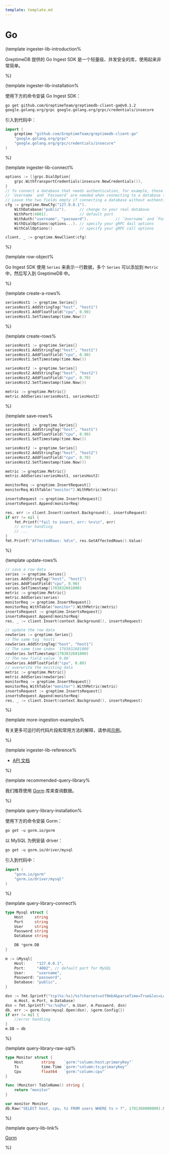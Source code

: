 ```yaml
---
template: template.md
---
```

# Go

<docs-template>

{template ingester-lib-introduction%

GreptimeDB 提供的 Go Ingest SDK 是一个轻量级、并发安全的库，使用起来非常简单。

%}


{template ingester-lib-installation%

使用下方的命令安装 Go Ingest SDK：

```shell
go get github.com/GreptimeTeam/greptimedb-client-go@v0.1.2 google.golang.org/grpc google.golang.org/grpc/credentials/insecure
```

引入到代码中：

```go
import (
    greptime "github.com/GreptimeTeam/greptimedb-client-go"
    "google.golang.org/grpc"
    "google.golang.org/grpc/credentials/insecure"
)
```

%}

{template ingester-lib-connect%

```go
options := []grpc.DialOption{
    grpc.WithTransportCredentials(insecure.NewCredentials()),
}
// To connect a database that needs authentication, for example, those on Greptime Cloud,
// `Username` and `Password` are needed when connecting to a database that requires authentication.
// Leave the two fields empty if connecting a database without authentication.
cfg := greptime.NewCfg("127.0.0.1").
    WithDatabase("public").      // change to your real database
    WithPort(4001).              // default port
    WithAuth("username", "password").            // `Username` and `Password`
    WithDialOptions(options...). // specify your gRPC dail options
    WithCallOptions()            // specify your gRPC call options

client, _ := greptime.NewClient(cfg)
```

%}



{template row-object%

Go Ingest SDK 使用 `Series` 来表示一行数据，多个 `Series` 可以添加到 `Metric` 中，然后写入到 GreptimeDB 中。

%}


{template create-a-rows%

```go
seriesHost1 := greptime.Series{}
seriesHost1.AddStringTag("host", "host1")
seriesHost1.AddFloatField("cpu", 0.90)
seriesHost1.SetTimestamp(time.Now())
```

%}

{template create-rows%

```go
seriesHost1 := greptime.Series{}
seriesHost1.AddStringTag("host", "host1")
seriesHost1.AddFloatField("cpu", 0.90)
seriesHost1.SetTimestamp(time.Now())

seriesHost2 := greptime.Series{}
seriesHost2.AddStringTag("host", "host2")
seriesHost2.AddFloatField("cpu", 0.70)
seriesHost2.SetTimestamp(time.Now())

metric := greptime.Metric{}
metric.AddSeries(seriesHost1, seriesHost2)
```

%}


{template save-rows%

```go
seriesHost1 := greptime.Series{}
seriesHost1.AddStringTag("host", "host1")
seriesHost1.AddFloatField("cpu", 0.90)
seriesHost1.SetTimestamp(time.Now())

seriesHost2 := greptime.Series{}
seriesHost2.AddStringTag("host", "host2")
seriesHost2.AddFloatField("cpu", 0.70)
seriesHost2.SetTimestamp(time.Now())

metric := greptime.Metric{}
metric.AddSeries(seriesHost1, seriesHost2)

monitorReq := greptime.InsertRequest{}
monitorReq.WithTable("monitor").WithMetric(metric)

insertsRequest := greptime.InsertsRequest{}
insertsRequest.Append(monitorReq)

res, err := client.Insert(context.Background(), insertsRequest)
if err != nil {
    fmt.Printf("fail to insert, err: %+v\n", err)
    // error handling
    // ...
}
fmt.Printf("AffectedRows: %d\n", res.GetAffectedRows().Value)
```

%}

{template update-rows%
```go
// save a row data
series := greptime.Series{}
series.AddStringTag("host", "host1")
series.AddFloatField("cpu", 0.90)
series.SetTimestamp(1703832681000)
metric := greptime.Metric{}
metric.AddSeries(series)
monitorReq := greptime.InsertRequest{}
monitorReq.WithTable("monitor").WithMetric(metric)
insertsRequest := greptime.InsertsRequest{}
insertsRequest.Append(monitorReq)
res, _ := client.Insert(context.Background(), insertsRequest)

// update the row data
newSeries := greptime.Series{}
// The same tag `host1`
newSeries.AddStringTag("host", "host1")
// The same time index `1703832681000`
newSeries.SetTimestamp(1703832681000)
// The new field value `0.80`
newSeries.AddFloatField("cpu", 0.80)
// overwrite the existing data
metric := greptime.Metric{}
metric.AddSeries(newSeries)
monitorReq := greptime.InsertRequest{}
monitorReq.WithTable("monitor").WithMetric(metric)
insertsRequest := greptime.InsertsRequest{}
insertsRequest.Append(monitorReq)
res, _ := client.Insert(context.Background(), insertsRequest)
```
%}

{template more-ingestion-examples%

有关更多可运行的代码片段和常用方法的解释，请参阅[示例](https://pkg.go.dev/github.com/GreptimeTeam/greptimedb-client-go#example-package)。

%}

{template ingester-lib-reference%

- [API 文档](https://pkg.go.dev/github.com/GreptimeTeam/greptimedb-client-go)

%}


{template recommended-query-library%

我们推荐使用 [Gorm](https://gorm.io/) 库来查询数据。

%}

{template query-library-installation%

使用下方的命令安装 Gorm：

```shell
go get -u gorm.io/gorm
```

以 MySQL 为例安装 driver：

```shell
go get -u gorm.io/driver/mysql
```

引入到代码中：

```go
import (
    "gorm.io/gorm"
    "gorm.io/driver/mysql"
)
```

%}


{template query-library-connect%

```go
type Mysql struct {
	Host     string
	Port     string
	User     string
	Password string
	Database string

	DB *gorm.DB
}

m := &Mysql{
    Host:     "127.0.0.1",
    Port:     "4002", // default port for MySQL
    User:     "username",
    Password: "password",
    Database: "public",
}

dsn := fmt.Sprintf("tcp(%s:%s)/%s?charset=utf8mb4&parseTime=True&loc=Local",
    m.Host, m.Port, m.Database)
dsn = fmt.Sprintf("%s:%s@%s", m.User, m.Password, dsn)
db, err := gorm.Open(mysql.Open(dsn), &gorm.Config{})
if err != nil {
    //error handling 
}
m.DB = db
```

%}

{template query-library-raw-sql%

```go
type Monitor struct {
	Host        string    `gorm:"column:host;primaryKey"`
	Ts          time.Time `gorm:"column:ts;primaryKey"`
	Cpu         float64   `gorm:"column:cpu"`
}

func (Monitor) TableName() string {
	return "monitor"
}

var monitor Monitor
db.Raw("SELECT host, cpu, ts FROM users WHERE ts > ?", 1701360000000).Scan(&result)

```

%}

{template query-lib-link%

[Gorm](https://gorm.io/docs/index.html)

%}


</docs-template>